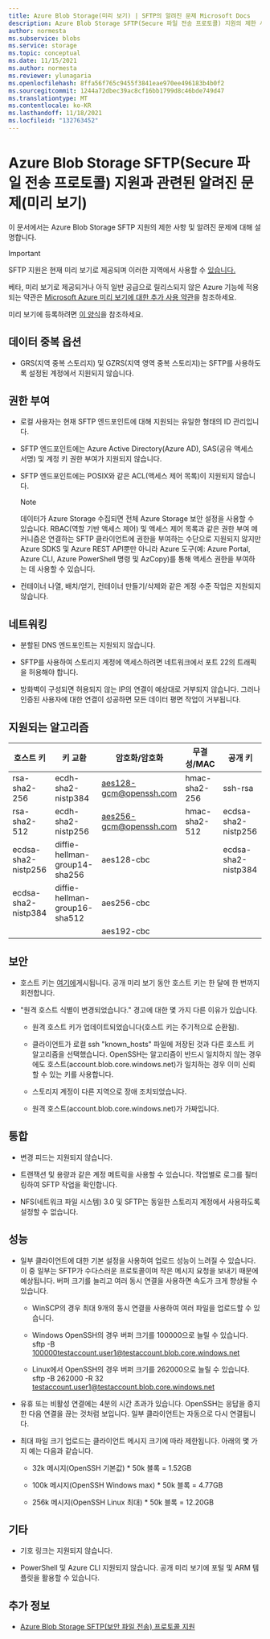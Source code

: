 ```yaml
---
title: Azure Blob Storage(미리 보기) | SFTP의 알려진 문제 Microsoft Docs
description: Azure Blob Storage SFTP(Secure 파일 전송 프로토콜) 지원의 제한 사항 및 알려진 문제에 대해 알아봅니다.
author: normesta
ms.subservice: blobs
ms.service: storage
ms.topic: conceptual
ms.date: 11/15/2021
ms.author: normesta
ms.reviewer: ylunagaria
ms.openlocfilehash: 8ffa56f765c9455f3841eae970ee496183b4b0f2
ms.sourcegitcommit: 1244a72dbec39ac8cf16bb1799d8c46bde749d47
ms.translationtype: MT
ms.contentlocale: ko-KR
ms.lasthandoff: 11/18/2021
ms.locfileid: "132763452"
---
```

# <a name="known-issues-with-secure-file-transfer-protocol-sftp-support-in-azure-blob-storage-preview"></a>Azure Blob Storage SFTP(Secure 파일 전송 프로토콜) 지원과 관련된 알려진 문제(미리 보기)

이 문서에서는 Azure Blob Storage SFTP 지원의 제한 사항 및 알려진 문제에 대해 설명합니다.

> [!IMPORTANT]
> SFTP 지원은 현재 미리 보기로 제공되며 이러한 지역에서 사용할 수 [있습니다.](secure-file-transfer-protocol-support.md#regional-availability)
> 
> 베타, 미리 보기로 제공되거나 아직 일반 공급으로 릴리스되지 않은 Azure 기능에 적용되는 약관은 [Microsoft Azure 미리 보기에 대한 추가 사용 약관](https://azure.microsoft.com/support/legal/preview-supplemental-terms/)을 참조하세요.
>
> 미리 보기에 등록하려면 [이 양식](https://forms.office.com/r/gZguN0j65Y)을 참조하세요.

## <a name="data-redundancy-options"></a>데이터 중복 옵션

- GRS(지역 중복 스토리지) 및 GZRS(지역 영역 중복 스토리지)는 SFTP를 사용하도록 설정된 계정에서 지원되지 않습니다.

## <a name="authorization"></a>권한 부여

- 로컬 사용자는 현재 SFTP 엔드포인트에 대해 지원되는 유일한 형태의 ID 관리입니다.

- SFTP 엔드포인트에는 Azure Active Directory(Azure AD), SAS(공유 액세스 서명) 및 계정 키 권한 부여가 지원되지 않습니다.

- SFTP 엔드포인트에는 POSIX와 같은 ACL(액세스 제어 목록)이 지원되지 않습니다.

  > [!NOTE]
  > 데이터가 Azure Storage 수집되면 전체 Azure Storage 보안 설정을 사용할 수 있습니다. RBAC(역할 기반 액세스 제어) 및 액세스 제어 목록과 같은 권한 부여 메커니즘은 연결하는 SFTP 클라이언트에 권한을 부여하는 수단으로 지원되지 않지만 Azure SDKS 및 Azure REST API뿐만 아니라 Azure 도구(예: Azure Portal, Azure CLI, Azure PowerShell 명령 및 AzCopy)를 통해 액세스 권한을 부여하는 데 사용할 수 있습니다. 

- 컨테이너 나열, 배치/얻기, 컨테이너 만들기/삭제와 같은 계정 수준 작업은 지원되지 않습니다.
 
## <a name="networking"></a>네트워킹

- 분할된 DNS 엔드포인트는 지원되지 않습니다.

- SFTP를 사용하여 스토리지 계정에 액세스하려면 네트워크에서 포트 22의 트래픽을 허용해야 합니다.

- 방화벽이 구성되면 허용되지 않는 IP의 연결이 예상대로 거부되지 않습니다. 그러나 인증된 사용자에 대한 연결이 성공하면 모든 데이터 평면 작업이 거부됩니다.

## <a name="supported-algorithms"></a>지원되는 알고리즘

| 호스트 키 | 키 교환 | 암호화/암호화 | 무결성/MAC | 공개 키 |
|----------|--------------|--------------------|---------------|------------|
| rsa-sha2-256 | ecdh-sha2-nistp384 | aes128-gcm@openssh.com | hmac-sha2-256 | ssh-rsa |
| rsa-sha2-512 | ecdh-sha2-nistp256 | aes256-gcm@openssh.com | hmac-sha2-512 | ecdsa-sha2-nistp256 |
| ecdsa-sha2-nistp256 | diffie-hellman-group14-sha256 | aes128-cbc| | ecdsa-sha2-nistp384 |
| ecdsa-sha2-nistp384| diffie-hellman-group16-sha512 | aes256-cbc |  | 
||| aes192-cbc ||

## <a name="security"></a>보안

- 호스트 키는 [여기에](secure-file-transfer-protocol-host-keys.md)게시됩니다. 공개 미리 보기 동안 호스트 키는 한 달에 한 번까지 회전합니다.

- "원격 호스트 식별이 변경되었습니다." 경고에 대한 몇 가지 다른 이유가 있습니다.

  - 원격 호스트 키가 업데이트되었습니다(호스트 키는 주기적으로 순환됨).
  
  - 클라이언트가 로컬 ssh "known_hosts" 파일에 저장된 것과 다른 호스트 키 알고리즘을 선택했습니다. OpenSSH는 알고리즘이 반드시 일치하지 않는 경우에도 호스트(account.blob.core.windows.net)가 일치하는 경우 이미 신뢰할 수 있는 키를 사용합니다.
  
  - 스토리지 계정이 다른 지역으로 장애 조치되었습니다.
  
  - 원격 호스트(account.blob.core.windows.net)가 가짜입니다.

## <a name="integrations"></a>통합

- 변경 피드는 지원되지 않습니다.

- 트랜잭션 및 용량과 같은 계정 메트릭을 사용할 수 있습니다. 작업별로 로그를 필터링하여 SFTP 작업을 확인합니다.

- NFS(네트워크 파일 시스템) 3.0 및 SFTP는 동일한 스토리지 계정에서 사용하도록 설정할 수 없습니다.

## <a name="performance"></a>성능

- 일부 클라이언트에 대한 기본 설정을 사용하여 업로드 성능이 느려질 수 있습니다. 이 중 일부는 SFTP가 수다스러운 프로토콜이며 작은 메시지 요청을 보내기 때문에 예상됩니다. 버퍼 크기를 늘리고 여러 동시 연결을 사용하면 속도가 크게 향상될 수 있습니다. 

  - WinSCP의 경우 최대 9개의 동시 연결을 사용하여 여러 파일을 업로드할 수 있습니다. 

  - Windows OpenSSH의 경우 버퍼 크기를 100000으로 늘릴 수 있습니다. sftp -B 100000testaccount.user1@testaccount.blob.core.windows.net 

  - Linux에서 OpenSSH의 경우 버퍼 크기를 262000으로 늘릴 수 있습니다. sftp -B 262000 -R 32 testaccount.user1@testaccount.blob.core.windows.net 

- 유휴 또는 비활성 연결에는 4분의 시간 초과가 있습니다. OpenSSH는 응답을 중지한 다음 연결을 끊는 것처럼 보입니다. 일부 클라이언트는 자동으로 다시 연결됩니다. 

- 최대 파일 크기 업로드는 클라이언트 메시지 크기에 따라 제한됩니다. 아래의 몇 가지 예는 다음과 같습니다. 

  - 32k 메시지(OpenSSH 기본값) * 50k 블록 = 1.52GB 

  - 100k 메시지(OpenSSH Windows max) * 50k 블록 = 4.77GB 

  - 256k 메시지(OpenSSH Linux 최대) * 50k 블록 = 12.20GB 

## <a name="other"></a>기타

- 기호 링크는 지원되지 않습니다.

- PowerShell 및 Azure CLI 지원되지 않습니다. 공개 미리 보기에 포털 및 ARM 템플릿을 활용할 수 있습니다.

## <a name="see-also"></a>추가 정보

- [Azure Blob Storage SFTP(보안 파일 전송) 프로토콜 지원](secure-file-transfer-protocol-support.md)
